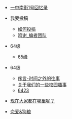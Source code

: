 - [一中南街1号回忆录](/?id=一中南街1号回忆录)
- 我要投稿
  - [如何投稿](/join/join)
  - [鸣谢_编者团队](/join/writer)
- 64级
  - [65级](/65/README.md)
- 64级
  - [序言-时间之外的往事](/64/start)
  - [关于我们的一些校园趣事](/64/things)
  - [6423](/64/6423.md)

- [现在大家都在哪里呢？](/where)
- [恋爱&狗粮](/love)



